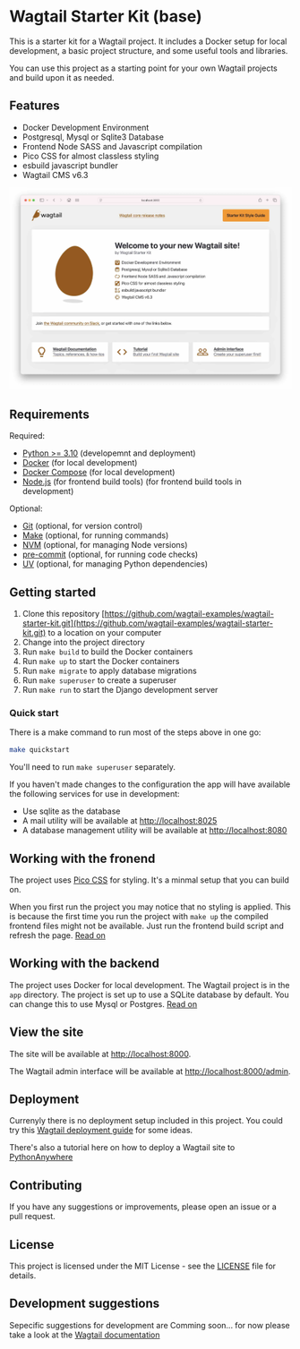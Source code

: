 # Wagtail Starter Kit (base)

This is a starter kit for a Wagtail project. It includes a Docker setup for local development, a basic project structure, and some useful tools and libraries.

You can use this project as a starting point for your own Wagtail projects and build upon it as needed.

## Features

- Docker Development Environment
- Postgresql, Mysql or Sqlite3 Database
- Frontend Node SASS and Javascript compilation
- Pico CSS for almost classless styling
- esbuild javascript bundler
- Wagtail CMS v6.3

![Wagtail Starter Kit](./docs/welcome-screen.jpg)

## Requirements

Required:

- [Python >= 3.10](https://www.python.org/downloads/) (developemnt and deployment)
- [Docker](https://www.docker.com/) (for local development)
- [Docker Compose](https://docs.docker.com/compose/) (for local development)
- [Node.js](https://nodejs.org/en/) (for frontend build tools) (for frontend build tools in development)

Optional:
- [Git](https://git-scm.com/) (optional, for version control)
- [Make](https://www.gnu.org/software/make/) (optional, for running commands)
- [NVM](https://github.com/nvm-sh/nvm) (optional, for managing Node versions)
- [pre-commit](https://pre-commit.com/) (optional, for running code checks)
- [UV](https://github.com/astral-sh/uv) (optional, for managing Python dependencies)

## Getting started

1. Clone this repository [https://github.com/wagtail-examples/wagtail-starter-kit.git](https://github.com/wagtail-examples/wagtail-starter-kit.git) to a location on your computer
2. Change into the project directory
3. Run `make build` to build the Docker containers
4. Run `make up` to start the Docker containers
5. Run `make migrate` to apply database migrations
6. Run `make superuser` to create a superuser
7. Run `make run` to start the Django development server

### Quick start

There is a make command to run most of the steps above in one go:

```bash
make quickstart
```

You'll need to run `make superuser` separately.

If you haven't made changes to the configuration the app will have available the following services for use in development:

- Use sqlite as the database
- A mail utility will be available at [http://localhost:8025](http://localhost:8025)
- A database management utility will be available at [http://localhost:8080](http://localhost:8080)

## Working with the fronend

The project uses [Pico CSS](https://picocss.com/) for styling. It's a minmal setup that you can build on.

When you first run the project you may notice that no styling is applied. This is because the first time you run the project with `make up` the compiled frontend files might not be available. Just run the frontend build script and refresh the page. [Read on](./docs/frontend-development.md)

## Working with the backend

The project uses Docker for local development. The Wagtail project is in the `app` directory. The project is set up to use a SQLite database by default. You can change this to use Mysql or Postgres. [Read on](./docs/backend-development.md)

## View the site

The site will be available at [http://localhost:8000](http://localhost:8000).

The Wagtail admin interface will be available at [http://localhost:8000/admin](http://localhost:8000/admin).


## Deployment

Currenyly there is no deployment setup included in this project. You could try this [Wagtail deployment guide](https://docs.wagtail.io/en/stable/deploying/index.html) for some ideas.

There's also a tutorial here on how to deploy a Wagtail site to [PythonAnywhere](https://www.nickmoreton.co.uk/articles/deploy-wagtail-cms-to-pythonanywhere/)

## Contributing

If you have any suggestions or improvements, please open an issue or a pull request.

## License

This project is licensed under the MIT License - see the [LICENSE](LICENSE) file for details.

## Development suggestions

Sepecific suggestions for development are Comming soon... for now  please take a look at the [Wagtail documentation](https://docs.wagtail.io/en/stable/)

